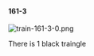 #### 161-3
![train-161-3-0.png](https://github.com/lil-lab/nlvr/raw/master/nlvr/train/images/33/train-161-3-0.png "train-161-3-0.png")

There is 1 black traingle